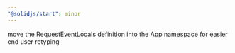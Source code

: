 ```yaml
---
"@solidjs/start": minor
---
```


move the RequestEventLocals definition into the App namespace for easier end user retyping
